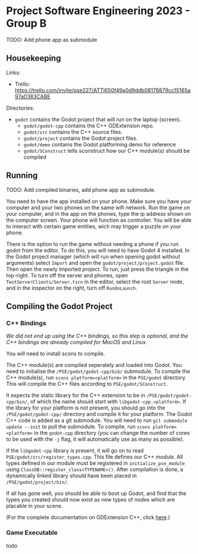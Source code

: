 # Project Software Engineering 2023 - Group B

TODO: Add phone app as submodule

## Housekeeping

Links:
+ Trello: https://trello.com/invite/pse227/ATTI650f49a0d9ddb08176879cc15165a97a0383CABE

Directories:
+ `godot` contains the Godot project that will run on the laptop (screen).
  - `godot/godot-cpp` contains the C++ GDExtension repo.
  - `godot/src` contains the C++ source files.
  - `godot/project` contains the Godot project files.
  - `godot/demo` contains the Godot platforming demo for reference
  - `godot/SConstruct` tells sconstruct how our C++ module(s) should be compiled

## Running

TODO: Add compiled binaries, add phone app as submodule.

You need to have the app installed on your phone. Make sure you have your computer and your two phones on the same wifi network. Run the game on your computer, and in the app on the phones, type the ip address shown on the computer screen. Your phone will function as controller. You will be able to interact with certain game entities, wich may trigger a puzzle on your phone.

There is the option to run the game without needing a phone if you run godot from the editor. To do this, you will need to have Godot 4 installed. In the Godot project manager (which will run when opening godot without arguments) select `Import` and open the `godot/project/project.godot` file. Then open the newly imported project. To run, just press the triangle in the top-right. To turn off the server and phones, open `TestServerClients/Server.tscn` in the editor, select the root `Server` node, and in the inspector on the right, turn off `RunOnLaunch`.

## Compiling the Godot Project

### C++ Bindings

*We did not end up using the C++ bindings, so this step is optional, and the C++ bindings are already compiled for MacOS and Linux.*

You will need to install scons to compile.

The C++ module(s) are compiled seperately and loaded into Godot. You need to initialise the `/PSE/godot/godot-cpp/bib/` submodule. To compile the C++ module(s), run `scons platform=<platform>` in the `PSE/godot` directory. This will compile the C++ files according to `PSE/godot/SConstruct`.

It expects the static library for the C++ extension to be in `/PSE/godot/godot-cpp/bin/`, of which the name should start with `libgodot-cpp.<platform>`. If the library for your platform is not present, you should go into the `/PSE/godot/godot-cpp/` directory and compile it for your platform. The Godot C++ code is added as a git submodule. You will need to run `git submodule update --init` to pull the submodule. To compile, run `scons platform=<platform>` in the `godot-cpp` directory (you can change the number of cores to be used with the `-j` flag, it will automatically use as many as possible).

If the `libgodot-cpp` library *is* present, it will go on to read `PSE/godot/src/register_types.cpp`. This file defines our C++ *module*. All types defined in our module must be registered in `initialize_pse_module` using `ClassDB::register_class<TYPENAME>()`. After compilation is done, a dynamically linked library should have been placed in `/PSE/godot/project/bin/`.

If all has gone well, you should be able to boot up Godot, and find that the types you created should now exist as new types of nodes which are placable in your scene.

(For the complete documentation on GDExtension C++, click [here](https://docs.godotengine.org/en/stable/tutorials/scripting/gdextension/gdextension_cpp_example.html).)

### Game Executable

todo